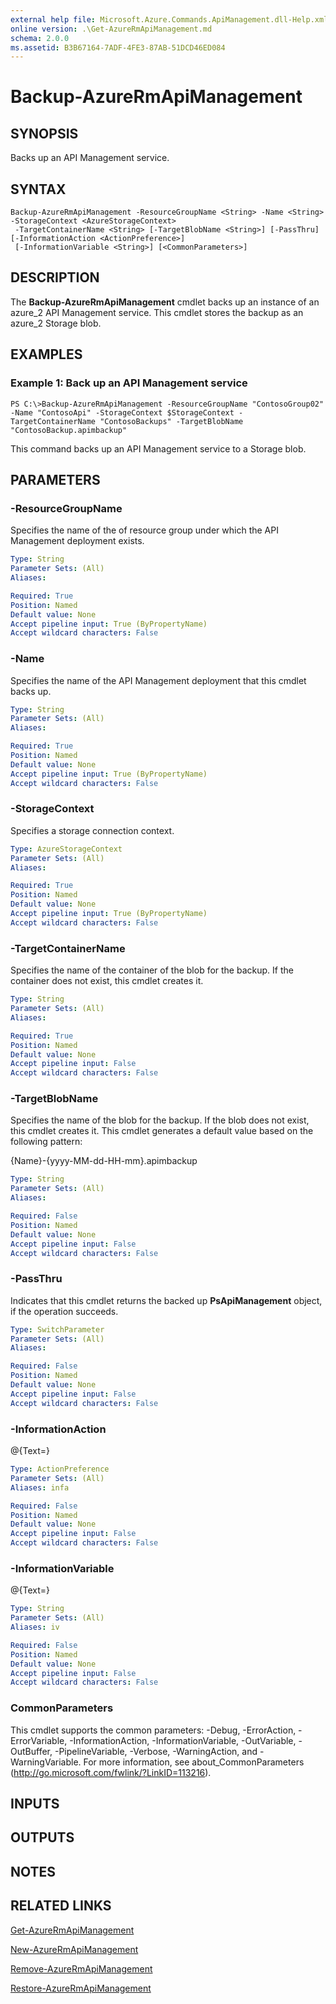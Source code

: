 ```yaml
---
external help file: Microsoft.Azure.Commands.ApiManagement.dll-Help.xml
online version: .\Get-AzureRmApiManagement.md
schema: 2.0.0
ms.assetid: B3B67164-7ADF-4FE3-87AB-51DCD46ED084
---
```


# Backup-AzureRmApiManagement

## SYNOPSIS
Backs up an API Management service.

## SYNTAX

```
Backup-AzureRmApiManagement -ResourceGroupName <String> -Name <String> -StorageContext <AzureStorageContext>
 -TargetContainerName <String> [-TargetBlobName <String>] [-PassThru] [-InformationAction <ActionPreference>]
 [-InformationVariable <String>] [<CommonParameters>]
```

## DESCRIPTION
The **Backup-AzureRmApiManagement** cmdlet backs up an instance of an azure_2 API Management service.
This cmdlet stores the backup as an azure_2 Storage blob.

## EXAMPLES

### Example 1: Back up an API Management service
```
PS C:\>Backup-AzureRmApiManagement -ResourceGroupName "ContosoGroup02" -Name "ContosoApi" -StorageContext $StorageContext -TargetContainerName "ContosoBackups" -TargetBlobName "ContosoBackup.apimbackup"
```

This command backs up an API Management service to a Storage blob.

## PARAMETERS

### -ResourceGroupName
Specifies the name of the of resource group under which the API Management deployment exists.

```yaml
Type: String
Parameter Sets: (All)
Aliases: 

Required: True
Position: Named
Default value: None
Accept pipeline input: True (ByPropertyName)
Accept wildcard characters: False
```

### -Name
Specifies the name of the API Management deployment that this cmdlet backs up.

```yaml
Type: String
Parameter Sets: (All)
Aliases: 

Required: True
Position: Named
Default value: None
Accept pipeline input: True (ByPropertyName)
Accept wildcard characters: False
```

### -StorageContext
Specifies a storage connection context.

```yaml
Type: AzureStorageContext
Parameter Sets: (All)
Aliases: 

Required: True
Position: Named
Default value: None
Accept pipeline input: True (ByPropertyName)
Accept wildcard characters: False
```

### -TargetContainerName
Specifies the name of the container of the blob for the backup.
If the container does not exist, this cmdlet creates it.

```yaml
Type: String
Parameter Sets: (All)
Aliases: 

Required: True
Position: Named
Default value: None
Accept pipeline input: False
Accept wildcard characters: False
```

### -TargetBlobName
Specifies the name of the blob for the backup.
If the blob does not exist, this cmdlet creates it.
This cmdlet generates a default value based on the following pattern: 

{Name}-{yyyy-MM-dd-HH-mm}.apimbackup

```yaml
Type: String
Parameter Sets: (All)
Aliases: 

Required: False
Position: Named
Default value: None
Accept pipeline input: False
Accept wildcard characters: False
```

### -PassThru
Indicates that this cmdlet returns the backed up **PsApiManagement** object, if the operation succeeds.

```yaml
Type: SwitchParameter
Parameter Sets: (All)
Aliases: 

Required: False
Position: Named
Default value: None
Accept pipeline input: False
Accept wildcard characters: False
```

### -InformationAction
@{Text=}

```yaml
Type: ActionPreference
Parameter Sets: (All)
Aliases: infa

Required: False
Position: Named
Default value: None
Accept pipeline input: False
Accept wildcard characters: False
```

### -InformationVariable
@{Text=}

```yaml
Type: String
Parameter Sets: (All)
Aliases: iv

Required: False
Position: Named
Default value: None
Accept pipeline input: False
Accept wildcard characters: False
```

### CommonParameters
This cmdlet supports the common parameters: -Debug, -ErrorAction, -ErrorVariable, -InformationAction, -InformationVariable, -OutVariable, -OutBuffer, -PipelineVariable, -Verbose, -WarningAction, and -WarningVariable. For more information, see about_CommonParameters (http://go.microsoft.com/fwlink/?LinkID=113216).

## INPUTS

## OUTPUTS

## NOTES

## RELATED LINKS

[Get-AzureRmApiManagement](./Get-AzureRmApiManagement.md)

[New-AzureRmApiManagement](./New-AzureRmApiManagement.md)

[Remove-AzureRmApiManagement](./Remove-AzureRmApiManagement.md)

[Restore-AzureRmApiManagement](./Restore-AzureRmApiManagement.md)


